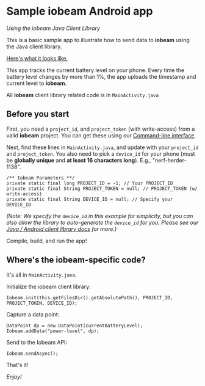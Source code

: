 # Sample iobeam Android app
*Using the iobeam Java Client Library*

This is a basic sample app to illustrate how to send data to **iobeam** using the Java client library.

[Here's what it looks like.](http://i.imgur.com/bAAImkx.png)

This app tracks the current battery level on your phone. Every time the battery level changes by more than 1%, the app uploads the timestamp and current level to **iobeam**.

All **iobeam** client library related code is in `MainActivity.java`

## Before you start ##

First, you need a `project_id`, and `project_token` (with write-access) from a valid **iobeam** project. You can get these using our [Command-line interface](http://github.com/iobeam/iobeam).

Next, find these lines in `MainActivity.java`, and update with your `project_id` and `project_token`. You also need to pick a `device_id` for your phone (must be **globally unique** and **at least 16 characters long**). E.g., "nerf-herder-1138".

	/** Iobeam Parameters **/
	private static final long PROJECT_ID = -1; // Your PROJECT_ID
	private static final String PROJECT_TOKEN = null; // PROJECT_TOKEN (w/ write-access)
	private static final String DEVICE_ID = null; // Specify your DEVICE_ID

*(Note: We specify the `device_id` in this example for simplicity, but you can also allow the library to auto-generate the `device_id` for you. Please see our [Java / Android client library docs](https://github.com/iobeam/iobeam-client-java) for more.)*

Compile, build, and run the app!

## Where's the iobeam-specific code? ##

It's all in `MainActivity.java`.

Initialize the iobeam client library:

	Iobeam.init(this.getFilesDir().getAbsolutePath(), PROJECT_ID, PROJECT_TOKEN, DEVICE_ID);

Capture a data point:

	DataPoint dp = new DataPoint(currentBatteryLevel);
	Iobeam.addData("power-level", dp);

Send to the Iobeam API:

	Iobeam.sendAsync();

That's it!

*Enjoy!*
